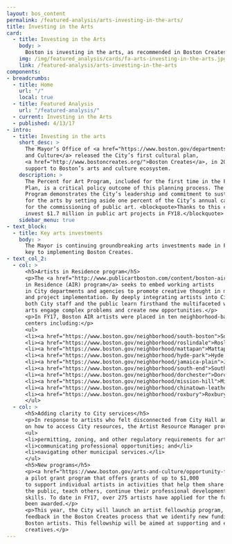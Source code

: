 ```yaml
---
layout: bos_content
permalink: /featured-analysis/arts-investing-in-the-arts/
title: Investing in the Arts
card:
  - title: Investing in the Arts
    body: >
      Boston is investing in the arts, as recommended in Boston Creates.
    img: /img/featured_analysis/cards/fa-arts-investing-in-the-arts.jpg
    link: /featured-analysis/arts-investing-in-the-arts
components:
- breadcrumbs:
  - title: Home
    url: "/"
    local: true
  - title: Featured Analysis
    url: "/featured-analysis/"
  - current: Investing in the Arts
  - published: 4/13/17
- intro:
  - title: Investing in the arts
    short_desc: >
      The Mayor’s Office of <a href="https://www.boston.gov/departments/arts-and-culture">Arts 
      and Culture</a> released the City’s first cultural plan, 
      <a href="http://www.bostoncreates.org/">Boston Creates</a>, in 2016, calling for increased 
      support to Boston’s arts and culture ecosystem.
    description: >
      The Percent for Art Program, included for the first time in the FY18-22 Capital 
      Plan, is a critical policy outcome of this planning process. The Percent for Art 
      Program demonstrates the City’s leadership and commitment to sustainable funding 
      for the arts by setting aside one percent of the City’s annual capital borrowing 
      for the commissioning of public art. <blockquote>Thanks to this commitment, the City will 
      invest $1.7 million in public art projects in FY18.</blockquote>
    sidebar_menu: true    
- text_block:
  - title: Key arts investments
    body: >
      The Mayor is continuing groundbreaking arts investments made in FY17 that are 
      key to implementing Boston Creates.
- text_col_2:
  - col: >
      <h5>Artists in Residence program</h5>
      <p>The <a href="http://www.publicartboston.com/content/boston-air">Boston Artists 
      in Residence (AIR) program</a> seeks to embed working artists 
      in City departments and agencies to promote creative thought in municipal problem-solving 
      and project implementation. By deeply integrating artists into City processes, 
      both City staff and the public learn firsthand the multifaceted ways in which the 
      arts engage complex problems and create new opportunities.</p>
      <p>In FY17, Boston AIR artists were placed in ten neighborhood-based community 
      centers including:</p>
      <ul>
      <li><a href="https://www.boston.gov/neighborhood/south-boston">South Boston</a>;</li>
      <li><a href="https://www.boston.gov/neighborhood/roslindale">Roslindale</a>;</li>
      <li><a href="https://www.boston.gov/neighborhood/mattapan">Mattapan</a>;</li>
      <li><a href="https://www.boston.gov/neighborhood/hyde-park">Hyde Park</a>;</li>
      <li><a href="https://www.boston.gov/neighborhood/jamaica-plain">Jamaica Plain</a>;</li>
      <li><a href="https://www.boston.gov/neighborhood/south-end">South End</a>;</li>
      <li><a href="https://www.boston.gov/neighborhood/dorchester">Dorchester</a>;</li>
      <li><a href="https://www.boston.gov/neighborhood/mission-hill">Mission Hill</a>;</li>
      <li><a href="https://www.boston.gov/neighborhood/chinatown-leather-district">Chinatown</a>; and</li>
      <li><a href="https://www.boston.gov/neighborhood/roxbury">Roxbury</a>.</li>
      </ul>
  - col: >
      <h5>Adding clarity to City services</h5>
      <p>In response to artists who felt disconnected from City Hall and sought clarity 
      on how to access City resources, the Artist Resource Manager provides staff support for:</p>
      <ul>
      <li>permitting, zoning, and other regulatory requirements for arts and culture uses;</li>
      <li>communicating professional opportunities; and</li>
      <li>navigating other municipal services.</li>
      </ul>
      <h5>New programs</h5>
      <p><a href="https://www.boston.gov/arts-and-culture/opportunity-fund">The Opportunity Fund</a> is 
      a pilot grant program that offers grants of up to $1,000 
      to support individual artists in activities that help them share their work with 
      the public, teach others, continue their professional development, and hone their 
      skills. To date in FY17, over 275 artists have applied for the fund, and 62 have 
      been awarded.</p>
      <p>This year, the City will launch an artist fellowship program, in response to 
      feedback in the Boston Creates process that we identify new funding streams for 
      Boston artists. This fellowship will be aimed at supporting and elevating Boston 
      creatives.</p>
---
```


